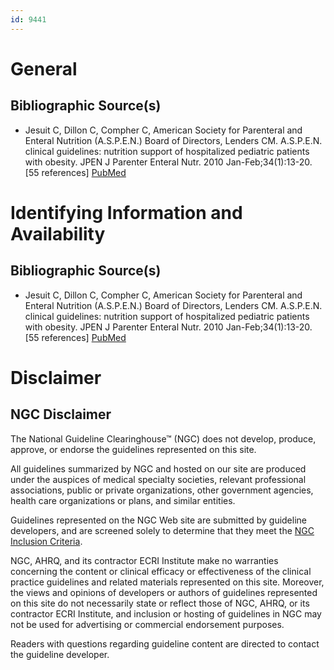 ```yaml
---
id: 9441
---
```


# General

## Bibliographic Source(s)

- Jesuit C, Dillon C, Compher C, American Society for Parenteral and Enteral Nutrition (A.S.P.E.N.) Board of Directors, Lenders CM. A.S.P.E.N. clinical guidelines: nutrition support of hospitalized pediatric patients with obesity. JPEN J Parenter Enteral Nutr. 2010 Jan-Feb;34(1):13-20. [55 references] [ PubMed ](http://www.ncbi.nlm.nih.gov/entrez/query.fcgi?cmd=Retrieve&db=pubmed&dopt=Abstract&list_uids=20054058)

# Identifying Information and Availability

## Bibliographic Source(s)

- Jesuit C, Dillon C, Compher C, American Society for Parenteral and Enteral Nutrition (A.S.P.E.N.) Board of Directors, Lenders CM. A.S.P.E.N. clinical guidelines: nutrition support of hospitalized pediatric patients with obesity. JPEN J Parenter Enteral Nutr. 2010 Jan-Feb;34(1):13-20. [55 references] [ PubMed ](http://www.ncbi.nlm.nih.gov/entrez/query.fcgi?cmd=Retrieve&db=pubmed&dopt=Abstract&list_uids=20054058)

# Disclaimer

## NGC Disclaimer

The National Guideline Clearinghouse™ (NGC) does not develop, produce, approve, or endorse the guidelines represented on this site.

All guidelines summarized by NGC and hosted on our site are produced under the auspices of medical specialty societies, relevant professional associations, public or private organizations, other government agencies, health care organizations or plans, and similar entities.

Guidelines represented on the NGC Web site are submitted by guideline developers, and are screened solely to determine that they meet the [NGC Inclusion Criteria](/help-and-about/summaries/inclusion-criteria).

NGC, AHRQ, and its contractor ECRI Institute make no warranties concerning the content or clinical efficacy or effectiveness of the clinical practice guidelines and related materials represented on this site. Moreover, the views and opinions of developers or authors of guidelines represented on this site do not necessarily state or reflect those of NGC, AHRQ, or its contractor ECRI Institute, and inclusion or hosting of guidelines in NGC may not be used for advertising or commercial endorsement purposes.

Readers with questions regarding guideline content are directed to contact the guideline developer.

